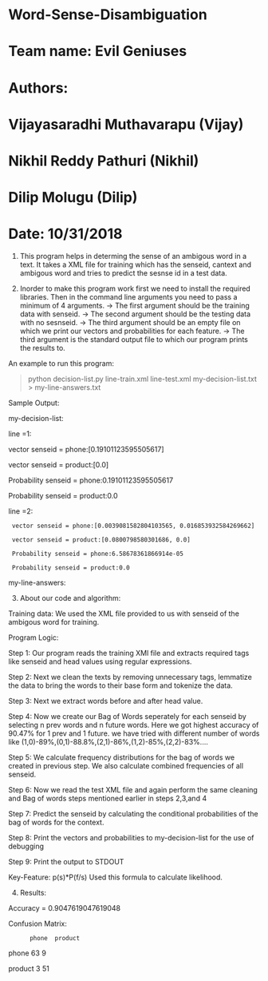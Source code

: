 # Word-Sense-Disambiguation
# Team name: Evil Geniuses
# Authors:
# Vijayasaradhi Muthavarapu (Vijay)
# Nikhil Reddy Pathuri (Nikhil)
# Dilip Molugu (Dilip)
# Date: 10/31/2018

 1. This program helps in determing the sense of an ambigous word in a text. It takes a XML file for training which has the senseid, cantext and ambigous word and tries to
   predict the sesnse id in a test data.

 2. Inorder to make this program work first we need to install the required libraries. Then in the command line arguments you need to pass a minimum of 4 arguments.
   -> The first argument should be the training data with senseid.
   -> The second argument should be the testing data with no sesnseid.
   -> The third argument should be an empty file on which we print our vectors and probabilities for each feature.
   -> The third argument is the standard output file to which our program prints the results to.

 An example to run this program:
 >python decision-list.py line-train.xml line-test.xml my-decision-list.txt > my-line-answers.txt

Sample Output:

my-decision-list:

line =1:

vector senseid = phone:[0.19101123595505617]

vector senseid = product:[0.0]

Probability senseid = phone:0.19101123595505617

Probability senseid = product:0.0

line =2:

 	 vector senseid = phone:[0.0039081582804103565, 0.016853932584269662]

 	 vector senseid = product:[0.0800798580301686, 0.0]

 	 Probability senseid = phone:6.58678361866914e-05

 	 Probability senseid = product:0.0

 my-line-answers:

 <answer instance="line-n.w8_059:8174:" senseid="phone"/>

 <answer instance="line-n.w7_098:12684:" senseid="phone"/>

 <answer instance="line-n.w8_106:13309:" senseid="phone"/>

 <answer instance="line-n.w9_40:10187:" senseid="phone"/>

 <answer instance="line-n.w9_16:217:" senseid="phone"/>

 3. About our code and algorithm:

Training data: We used the XML file provided to us with senseid of the ambigous word for training.

Program Logic:

 Step 1: Our program reads the training XMl file and extracts required tags like senseid and head values using regular expressions.
 
 Step 2: Next we clean the texts by removing unnecessary tags, lemmatize the data to bring the words to their base form and tokenize the data.
 
 Step 3: Next we extract words before and after head value.
 
 Step 4: Now we create our Bag of Words seperately for each senseid by selecting n prev words and n future words. Here we got highest accuracy of 90.47% for 1 prev and 1 future.
         we have tried with different number of words like (1,0)-89%,(0,1)-88.8%,(2,1)-86%,(1,2)-85%,(2,2)-83%....
 
 Step 5: We calculate frequency distributions for the bag of words we created in previous step. We also calculate combined frequencies of all senseid.
 
 Step 6: Now we read the test XML file and again perform the same cleaning and Bag of words steps mentioned earlier in steps 2,3,and 4
 
 Step 7: Predict the senseid by calculating the conditional probabilities of the bag of words for the context.
 
 Step 8: Print the vectors and probabilities to my-decision-list for the use of debugging
 
 Step 9: Print the output to STDOUT

 Key-Feature: p(s)*P(f/s) Used this formula to calculate likelihood.

 4. Results:

 Accuracy = 0.9047619047619048

  Confusion Matrix:

          phone  product

 phone       63        9

 product      3       51
